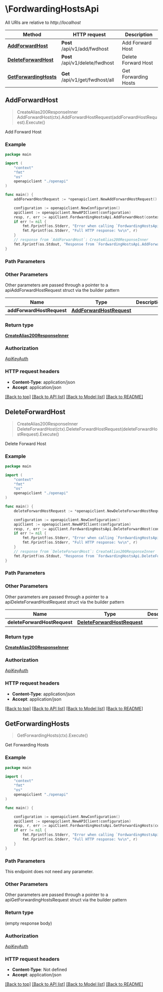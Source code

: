 # \FordwardingHostsApi

All URIs are relative to *http://localhost*

Method | HTTP request | Description
------------- | ------------- | -------------
[**AddForwardHost**](FordwardingHostsApi.md#AddForwardHost) | **Post** /api/v1/add/fwdhost | Add Forward Host
[**DeleteForwardHost**](FordwardingHostsApi.md#DeleteForwardHost) | **Post** /api/v1/delete/fwdhost | Delete Forward Host
[**GetForwardingHosts**](FordwardingHostsApi.md#GetForwardingHosts) | **Get** /api/v1/get/fwdhost/all | Get Forwarding Hosts



## AddForwardHost

> CreateAlias200ResponseInner AddForwardHost(ctx).AddForwardHostRequest(addForwardHostRequest).Execute()

Add Forward Host



### Example

```go
package main

import (
    "context"
    "fmt"
    "os"
    openapiclient "./openapi"
)

func main() {
    addForwardHostRequest := *openapiclient.NewAddForwardHostRequest() // AddForwardHostRequest |  (optional)

    configuration := openapiclient.NewConfiguration()
    apiClient := openapiclient.NewAPIClient(configuration)
    resp, r, err := apiClient.FordwardingHostsApi.AddForwardHost(context.Background()).AddForwardHostRequest(addForwardHostRequest).Execute()
    if err != nil {
        fmt.Fprintf(os.Stderr, "Error when calling `FordwardingHostsApi.AddForwardHost``: %v\n", err)
        fmt.Fprintf(os.Stderr, "Full HTTP response: %v\n", r)
    }
    // response from `AddForwardHost`: CreateAlias200ResponseInner
    fmt.Fprintf(os.Stdout, "Response from `FordwardingHostsApi.AddForwardHost`: %v\n", resp)
}
```

### Path Parameters



### Other Parameters

Other parameters are passed through a pointer to a apiAddForwardHostRequest struct via the builder pattern


Name | Type | Description  | Notes
------------- | ------------- | ------------- | -------------
 **addForwardHostRequest** | [**AddForwardHostRequest**](AddForwardHostRequest.md) |  | 

### Return type

[**CreateAlias200ResponseInner**](CreateAlias200ResponseInner.md)

### Authorization

[ApiKeyAuth](../README.md#ApiKeyAuth)

### HTTP request headers

- **Content-Type**: application/json
- **Accept**: application/json

[[Back to top]](#) [[Back to API list]](../README.md#documentation-for-api-endpoints)
[[Back to Model list]](../README.md#documentation-for-models)
[[Back to README]](../README.md)


## DeleteForwardHost

> CreateAlias200ResponseInner DeleteForwardHost(ctx).DeleteForwardHostRequest(deleteForwardHostRequest).Execute()

Delete Forward Host



### Example

```go
package main

import (
    "context"
    "fmt"
    "os"
    openapiclient "./openapi"
)

func main() {
    deleteForwardHostRequest := *openapiclient.NewDeleteForwardHostRequest() // DeleteForwardHostRequest |  (optional)

    configuration := openapiclient.NewConfiguration()
    apiClient := openapiclient.NewAPIClient(configuration)
    resp, r, err := apiClient.FordwardingHostsApi.DeleteForwardHost(context.Background()).DeleteForwardHostRequest(deleteForwardHostRequest).Execute()
    if err != nil {
        fmt.Fprintf(os.Stderr, "Error when calling `FordwardingHostsApi.DeleteForwardHost``: %v\n", err)
        fmt.Fprintf(os.Stderr, "Full HTTP response: %v\n", r)
    }
    // response from `DeleteForwardHost`: CreateAlias200ResponseInner
    fmt.Fprintf(os.Stdout, "Response from `FordwardingHostsApi.DeleteForwardHost`: %v\n", resp)
}
```

### Path Parameters



### Other Parameters

Other parameters are passed through a pointer to a apiDeleteForwardHostRequest struct via the builder pattern


Name | Type | Description  | Notes
------------- | ------------- | ------------- | -------------
 **deleteForwardHostRequest** | [**DeleteForwardHostRequest**](DeleteForwardHostRequest.md) |  | 

### Return type

[**CreateAlias200ResponseInner**](CreateAlias200ResponseInner.md)

### Authorization

[ApiKeyAuth](../README.md#ApiKeyAuth)

### HTTP request headers

- **Content-Type**: application/json
- **Accept**: application/json

[[Back to top]](#) [[Back to API list]](../README.md#documentation-for-api-endpoints)
[[Back to Model list]](../README.md#documentation-for-models)
[[Back to README]](../README.md)


## GetForwardingHosts

> GetForwardingHosts(ctx).Execute()

Get Forwarding Hosts



### Example

```go
package main

import (
    "context"
    "fmt"
    "os"
    openapiclient "./openapi"
)

func main() {

    configuration := openapiclient.NewConfiguration()
    apiClient := openapiclient.NewAPIClient(configuration)
    resp, r, err := apiClient.FordwardingHostsApi.GetForwardingHosts(context.Background()).Execute()
    if err != nil {
        fmt.Fprintf(os.Stderr, "Error when calling `FordwardingHostsApi.GetForwardingHosts``: %v\n", err)
        fmt.Fprintf(os.Stderr, "Full HTTP response: %v\n", r)
    }
}
```

### Path Parameters

This endpoint does not need any parameter.

### Other Parameters

Other parameters are passed through a pointer to a apiGetForwardingHostsRequest struct via the builder pattern


### Return type

 (empty response body)

### Authorization

[ApiKeyAuth](../README.md#ApiKeyAuth)

### HTTP request headers

- **Content-Type**: Not defined
- **Accept**: application/json

[[Back to top]](#) [[Back to API list]](../README.md#documentation-for-api-endpoints)
[[Back to Model list]](../README.md#documentation-for-models)
[[Back to README]](../README.md)

